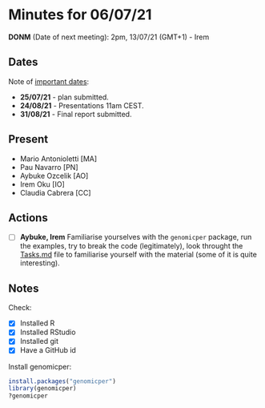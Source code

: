 # Minutes for 06/07/21

**DONM** (Date of next meeting): 2pm, 13/07/21 (GMT+1) - Irem

## Dates

Note of [important dates](https://summerofhpc.prace-ri.eu/timeline-2021/):

* **25/07/21** - plan submitted.
* **24/08/21** - Presentations 11am CEST.
* **31/08/21** - Final report submitted.

## Present

 * Mario Antonioletti [MA]
 * Pau Navarro [PN]
 * Aybuke Ozcelik [AO]
 * Irem Oku [IO]
 * Claudia Cabrera [CC]

## Actions

- [ ] **Aybuke, Irem** Familiarise yourselves with the `genomicper` package, run the examples, try to break the code (legitimately), look throught the [Tasks.md](../Tasks.md) file to familiarise yourself with the material (some of it is quite interesting).

## Notes

Check:

- [x] Installed R
- [x] Installed RStudio
- [x] Installed git
- [x] Have a GitHub id

Install genomicper:

```R
install.packages("genomicper")
library(genomicper)
?genomicper
```

